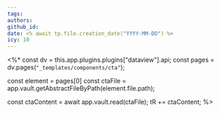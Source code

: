 ```yaml
---
tags:
authors:
github_id:
date: <% await tp.file.creation_date("YYYY-MM-DD") %>
icy: 10
---
```


<%*
const dv = this.app.plugins.plugins["dataview"].api;
const pages = dv.pages(`"_templates/components/cta"`);

const element = pages[0]
const ctaFile = app.vault.getAbstractFileByPath(element.file.path);

const ctaContent = await app.vault.read(ctaFile);
tR += ctaContent;
%>